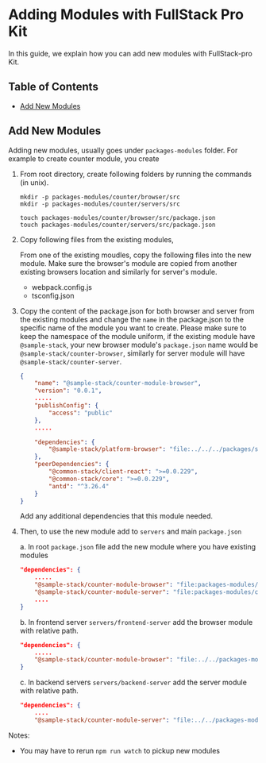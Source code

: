 # Adding Modules with FullStack Pro Kit

In this guide, we explain how you can add new modules with FullStack-pro Kit.

## Table of Contents

* [Add New Modules](#installing-and-importing-dependencies)


## Add New Modules

Adding new modules, usually goes under `packages-modules` folder. For example to create counter module, you create

1. From root directory, create following folders by running the commands (in unix).
    ```
    mkdir -p packages-modules/counter/browser/src
    mkdir -p packages-modules/counter/servers/src

    touch packages-modules/counter/browser/src/package.json
    touch packages-modules/counter/servers/src/package.json
    ```

2. Copy following files from the existing modules,

    From one of the existing moudles, copy the following files into the new module. Make sure the browser's module are copied from another existing browsers location and similarly for server's module.

    - webpack.config.js
    - tsconfig.json


3. Copy the content of the package.json for both browser and server from the existing modules and change the `name` in the package.json to the specific name of the module you want to create. Please make sure to keep the namespace of the module uniform, if the existing module have `@sample-stack`, your new browser module's `package.json` name would be `@sample-stack/counter-browser`, similarly for server module will have `@sample-stack/counter-server`.

    ```json
    {
        "name": "@sample-stack/counter-module-browser",
        "version": "0.0.1",
        .....
        "publishConfig": {
            "access": "public"
        },
        .....

        "dependencies": {
            "@sample-stack/platform-browser": "file:../../../packages/sample-platform/browser",
        },
        "peerDependencies": {
            "@common-stack/client-react": ">=0.0.229",
            "@common-stack/core": ">=0.0.229",
            "antd": "^3.26.4"
        }
    }
    ```
    Add any additional dependencies that this module needed.

4. Then, to use the new module add to `servers` and main `package.json`

    a. In root `package.json` file add the new module where you have existing modules
    ```json
    "dependencies": {
        .....
        "@sample-stack/counter-module-browser": "file:packages-modules/counter/browser",
        "@sample-stack/counter-module-server": "file:packages-modules/counter/server",
        ....
    }
    ``` 
    b. In frontend server `servers/frontend-server` add the browser module with relative path.
    ```json
    "dependencies": {
        .....
        "@sample-stack/counter-module-browser": "file:../../packages-modules/counter/browser",
    }
    ```
    c. In backend servers `servers/backend-server` add the server module with relative path.
    ```json
    "dependencies": {
        ....
        "@sample-stack/counter-module-server": "file:../../packages-modules/counter/server",
    ```

Notes:

- You may have to rerun `npm run watch` to pickup new modules
